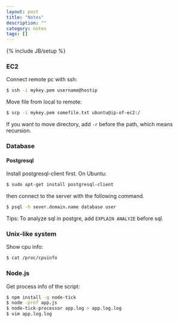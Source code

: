 ```yaml
---
layout: post
title: "Notes"
description: ""
category: notes
tags: []
---
```

{% include JB/setup %}

### EC2
Connect remote pc with ssh:

```bash
$ ssh -i mykey.pem username@hostip
```

Move file from local to remote:

```bash
$ scp -i mykey.pem somefile.txt ubuntu@ip-of-ec2:/
```

If you want to move directory, add `-r` before the path, which means recursion.

### Database
#### Postgresql
Install postgresql-client first. On Ubuntu:

```bash
$ sudo apt-get install postgresql-client
```

then connect to the server with the following command.

```bash
$ psql -h sever.domain.name database user
```

Tips:
To analyze sql in postgre, add `EXPLAIN ANALYZE` before sql.

### Unix-like system
Show cpu info:

```bash
$ cat /proc/cpuinfo
```

### Node.js
Get process info of the script:

```bash
$ npm install -g node-tick
$ node -prof app.js
$ node-tick-processor app.log > app.log.log
$ vim app.log.log
```
